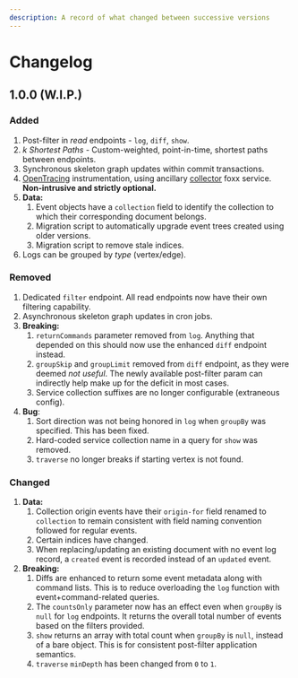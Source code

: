 ```yaml
---
description: A record of what changed between successive versions
---
```


# Changelog

## 1.0.0 \(W.I.P.\)

### Added

1. Post-filter in _read_ endpoints - `log`, `diff`, `show`.
2. _k Shortest Paths_ - Custom-weighted, point-in-time, shortest paths between endpoints.
3. Synchronous skeleton graph updates within commit transactions.
4. [OpenTracing](https://opentracing.io/) instrumentation, using ancillary [collector](https://github.com/RecallGraph/foxx-tracer-collector) foxx service. **Non-intrusive and strictly optional.**
5. **Data:**
   1. Event objects have a `collection` field to identify the collection to which their corresponding document belongs.
   2. Migration script to automatically upgrade event trees created using older versions.
   3. Migration script to remove stale indices.
6. Logs can be grouped by _type_ \(vertex/edge\).

### Removed

1. Dedicated `filter` endpoint. All read endpoints now have their own filtering capability.
2. Asynchronous skeleton graph updates in cron jobs.
3. **Breaking:**
   1. `returnCommands` parameter removed from `log`. Anything that depended on this should now use the enhanced `diff` endpoint instead.
   2. `groupSkip` and `groupLimit` removed from `diff` endpoint, as they were deemed _not useful_. The newly available post-filter param can indirectly help make up for the deficit in most cases.
   3. Service collection suffixes are no longer configurable \(extraneous config\).
4. **Bug**:
   1. Sort direction was not being honored in `log` when `groupBy` was specified. This has been fixed.
   2. Hard-coded service collection name in a query for `show` was removed.
   3. `traverse` no longer breaks if starting vertex is not found.

### Changed

1. **Data:**
   1. Collection origin events have their `origin-for` field renamed to `collection` to remain consistent with field naming convention followed for regular events.
   2. Certain indices have changed.
   3. When replacing/updating an existing document with no event log record, a `created` event is recorded instead of an `updated` event.
2. **Breaking:**
   1. Diffs are enhanced to return some event metadata along with command lists. This is to reduce overloading the `log` function with event+command-related queries.
   2. The `countsOnly` parameter now has an effect even when `groupBy` is `null` for `log` endpoints. It returns the overall total number of events based on the filters provided.
   3. `show` returns an array with total count when `groupBy` is `null`, instead of a bare object. This is for consistent post-filter application semantics.
   4. `traverse` `minDepth` has been changed from `0` to `1`.

